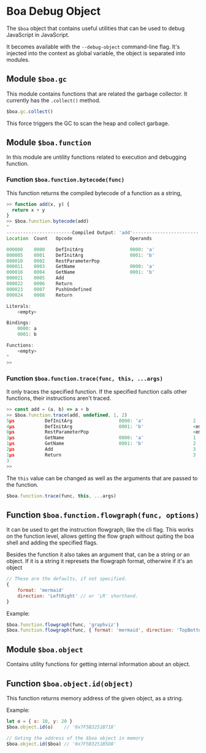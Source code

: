 # Boa Debug Object

The `$boa` object that contains useful utilities that can be used to debug JavaScript in JavaScript.

It becomes available with the `--debug-object` command-line flag.
It's injected into the context as global variable, the object is separated into modules.

## Module `$boa.gc`

This module contains functions that are related the garbage collector. It currently has the `.collect()` method.

```JavaScript
$boa.gc.collect()
```

This force triggers the GC to scan the heap and collect garbage.

## Module `$boa.function`

In this module are untility functions related to execution and debugging function.

### Function `$boa.function.bytecode(func)`

This function returns the compiled bytecode of a function as a string,

```JavaScript
>> function add(x, y) {
  return x + y
}
>> $boa.function.bytecode(add)
"
------------------------Compiled Output: 'add'------------------------
Location  Count   Opcode                     Operands

000000    0000    DefInitArg                 0000: 'a'
000005    0001    DefInitArg                 0001: 'b'
000010    0002    RestParameterPop
000011    0003    GetName                    0000: 'a'
000016    0004    GetName                    0001: 'b'
000021    0005    Add
000022    0006    Return
000023    0007    PushUndefined
000024    0008    Return

Literals:
    <empty>

Bindings:
    0000: a
    0001: b

Functions:
    <empty>
"
>>
```

### Function `$boa.function.trace(func, this, ...args)`

It only traces the specified function. If the specified function calls other functions,
their instructions aren't traced.

```JavaScript
>> const add = (a, b) => a + b
>> $boa.function.trace(add, undefined, 1, 2)
5μs           DefInitArg                 0000: 'a'                  2
4μs           DefInitArg                 0001: 'b'                  <empty>
0μs           RestParameterPop                                      <empty>
3μs           GetName                    0000: 'a'                  1
1μs           GetName                    0001: 'b'                  2
2μs           Add                                                   3
1μs           Return                                                3
3
>>
```

The `this` value can be changed as well as the arguments that are passed to the function.

```JavaScript
$boa.function.trace(func, this, ...args)
```

## Function `$boa.function.flowgraph(func, options)`

It can be used to get the instruction flowgraph, like the cli flag. This works on the
function level, allows getting the flow graph without quiting the boa shell and
adding the specified flags.

Besides the function it also takes an argument that, can be a string or an object.
If it is a string it represets the flowgraph format, otherwire if it's an object

```JavaScript
// These are the defaults, if not specified.
{
    format: 'mermaid'
    direction: 'LeftRight' // or 'LR' shorthand.
}
```

Example:

```JavaScript
$boa.function.flowgraph(func, 'graphviz')
$boa.function.flowgraph(func, { format: 'mermaid', direction: 'TopBottom' })
```

## Module `$boa.object`

Contains utility functions for getting internal information about an object.

## Function `$boa.object.id(object)`

This function returns memory address of the given object, as a string.

Example:

```JavaScript
let o = { x: 10, y: 20 }
$boa.object.id(o)    // '0x7F5B3251B718'

// Geting the address of the $boa object in memory
$boa.object.id($boa) // '0x7F5B3251B5D8'
```
